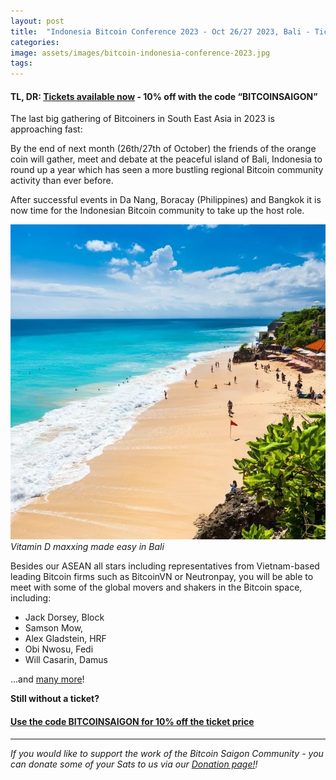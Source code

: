 ```yaml
---
layout: post
title:  "Indonesia Bitcoin Conference 2023 - Oct 26/27 2023, Bali - Ticket sale open"
categories: 
image: assets/images/bitcoin-indonesia-conference-2023.jpg
tags: 
---
```

#### **TL, DR: [Tickets available now](https://indonesiabitcoinconference.com/#tickets) - 10% off with the code “BITCOINSAIGON”**

The last big gathering of Bitcoiners in South East Asia in 2023 is approaching fast:

By the end of next month (26th/27th of October) the friends of the orange coin will gather, meet and debate at the peaceful island of Bali, Indonesia to round up a year which has seen a more bustling regional Bitcoin community activity than ever before.

After successful events in Da Nang, Boracay (Philippines) and Bangkok it is now time for the Indonesian Bitcoin community to take up the host role.

![Caption: Vitamin D maxxing made easy in Bali](/assets/images/bitcoin-indonesia-conference-2023-2.jpg)
*Vitamin D maxxing made easy in Bali*

Besides our ASEAN all stars including representatives from Vietnam-based leading Bitcoin firms such as BitcoinVN or Neutronpay, you will be able to meet with some of the global movers and shakers in the Bitcoin space, including:

- Jack Dorsey, Block
- Samson Mow, 
- Alex Gladstein, HRF
- Obi Nwosu, Fedi
- Will Casarin, Damus

…and [many more](https://indonesiabitcoinconference.com/2023-speakers/)! 

**Still without a ticket?**

#### [Use the code BITCOINSAIGON for 10% off the ticket price](https://indonesiabitcoinconference.com/#tickets)

---

*If you would like to support the work of the Bitcoin Saigon Community - you can donate some of your Sats to us via our [Donation page!](https://bitcoinsaigon.org/donate-satoshis)!*